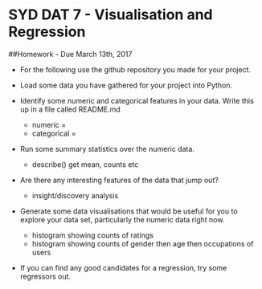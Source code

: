 # SYD DAT 7 - Visualisation and Regression

##Homework - Due March 13th, 2017


* For the following use the github repository you made for your project. 

* Load some data you have gathered for your project into Python.

* Identify some numeric and categorical features in your data. Write this up in a file called README.md 
    * numeric = 
    * categorical = 

* Run some summary statistics over the numeric data.
    * describe() get mean, counts etc

* Are there any interesting features of the data that jump out?
    * insight/discovery analysis
    
* Generate some data visualisations that would be useful for you to explore your data set, particularly the numeric data right now.
    * histogram showing counts of ratings
    * histogram showing counts of gender then age then occupations of users

* If you can find any good candidates for a regression, try some regressors out.


